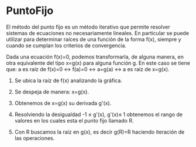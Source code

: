 # PuntoFijo

El método del punto fijo es un método iterativo que permite resolver sistemas de ecuaciones no necesariamente lineales. En particular se puede utilizar para determinar raíces de una función de la forma f(x), siempre y cuando se cumplan los criterios de convergencia.

Dada una ecuación f(x)=0, podemos transformarla, de alguna manera, en otra equivalente del tipo x=g(x) para alguna función g. En este caso se tiene que: a es raíz de f(x)=0 ↔ f(a)=0 ↔ a=g(a) ↔ a es raíz de x=g(x).

1. Se ubica la raíz de f(x) analizando la gráfica.

2. Se despeja de manera: x=g(x).

3. Obtenemos de x=g(x) su derivada g'(x).

4. Resolviendo la desigualdad -1 ≤ g'(x),  g'(x)≤ 1 obtenemos el rango de valores en los cuales esta el punto fijo llamado R.

5. Con R buscamos la raíz en g(x), es decir g(R)=R haciendo iteración de las operaciones.
